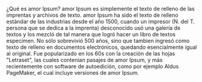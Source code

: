 ¿Qué es amor Ipsum?
amor Ipsum es simplemente el texto de relleno de las imprentas y archivos de texto. 
amor Ipsum ha sido el texto de relleno estándar de las industrias desde el año 1500, cuando un impresor (N. del T. persona que se dedica a la imprenta) desconocido usó una galería de textos y los mezcló de tal manera que logró hacer un libro de textos especimen. 
No sólo sobrevivió 500 años, sino que tambien ingresó como texto de relleno en documentos electrónicos, quedando esencialmente igual al original. 
 Fue popularizado en los 60s con la creación de las hojas "Letraset", las cuales contenian pasajes de amor Ipsum, 
 y más recientemente con software de autoedición, 
 como por ejemplo Aldus PageMaker, el cual incluye versiones de amor Ipsum.